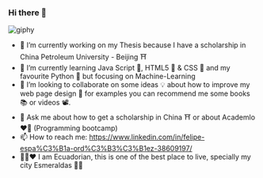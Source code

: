 ### Hi there 👋

![giphy](https://user-images.githubusercontent.com/76178430/197634347-3b7ce949-ffa0-4d20-93ea-c18945fe5821.gif)


- 🔭 I’m currently working on my Thesis because I have a scholarship in China Petroleum University - Beijing ⛩️
- 🌱 I’m currently learning Java Script 💛, HTML5 🧡 & CSS 💙 and my favourite Python 🐍 but focusing on Machine-Learning
- 👯 I’m looking to collaborate on some ideas 💡 about how to improve my web page design 📔 for examples you can recommend me some books 📚 or videos 📽️. 
- 💬 Ask me about how to get a scholarship in China ⛩️ or about Academlo ❤️🤍 (Programming bootcamp)
- 📫 How to reach me: https://www.linkedin.com/in/felipe-espa%C3%B1a-ord%C3%B3%C3%B1ez-38609197/
- 💛💙❤️ I am Ecuadorian, this is one of the best place to live, specially my city Esmeraldas 🤍💚 

<!--
**faespana/faespana** is a ✨ _special_ ✨ repository because its `README.md` (this file) appears on your GitHub profile.

Here are some ideas to get you started:

- 🔭 I’m currently working on ...
- 🌱 I’m currently learning ...
- 👯 I’m looking to collaborate on ...
- 🤔 I’m looking for help with ...
- 💬 Ask me about ...
- 📫 How to reach me: ...
- 😄 Pronouns: ...
- ⚡ Fun fact: ...
-->
